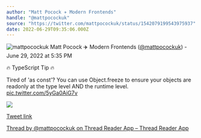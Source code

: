 ```yaml
---
author: "Matt Pocock ✈️ Modern Frontends"
handle: "@mattpocockuk"
source: "https://twitter.com/mattpocockuk/status/1542079199543975937"
date: 2022-06-29T09:35:06.000Z
---
```


![mattpocockuk](https://pbs.twimg.com/profile_images/1567910259431202817/AvtGMFZW_normal.png)
Matt Pocock ✈️ Modern Frontends ([@mattpocockuk](https://twitter.com/mattpocockuk)) - June 29, 2022 at 5:35 PM

🔥 TypeScript Tip 🔥

Tired of 'as const'? You can use Object.freeze to ensure your objects are readonly at the type level AND the runtime level. [pic.twitter.com/5yGa0AiG7v](https://twitter.com/mattpocockuk/status/1542079199543975937/photo/1)

![](https://pbs.twimg.com/media/FWaQTdVWIAI0m1D.jpg)

[Tweet link](https://twitter.com/mattpocockuk/status/1542079199543975937)

[Thread by @mattpocockuk on Thread Reader App – Thread Reader App](https://threadreaderapp.com/thread/1542079199543975937.html)
